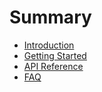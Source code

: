 # Summary

- [Introduction](./introduction.md)
- [Getting Started](./getting_started.md)
- [API Reference](./api_reference.md)
- [FAQ](./faq.md)
